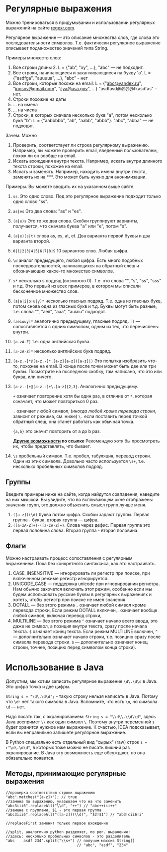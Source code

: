 # Регулярные выражения

Можно тренироваться в придумывании и использовании регулярных
выражений на сайте [regexr.com](https://regexr.com/).

Регулярное выражение — это описание множества слов, где слова это
последовательности символов. Т.е. фактически регулярное выражение
описывает подмножество значений типа String.

Примеры множеств слов:
1. Все строки длины 2. L = {"ab", "xy", ...}, "abc" — не подходит.
2. Все строки, начинающиеся и заканчивающиеся на букву 'a'.
L = {"asdfga", "auuuua", ...}, "abc" - нет
3. Все строки, которые похожи на email:
L = {"abc@yandex.ru", "iposov@gmail.com", "ilya@usa.gov", ...}
"asdfasd@@@@fkasdfas" - нет.
4. Строки похожие на даты
4. ... на имена
1. ... на числа
1. Строки, в которых сначала несколько букв "a", потом несколько букв "b":
L = {"aabbbbb", "ab", "aabb", "abbb"}. "abc", "abba" — не подходят.

Зачем. Можно
1. Проверить, соответствует ли строка регулярному выражению. Например, вы можете
проверить email, введенный пользователем, похож ли он вообще на email. 
2. Искать вхождения внутри текста. Например, искать внутри длинного текста строки,
похожие на email.
3. Искать и заменять. Например, находить имена внутри текста, заменять
их на ***. Это может быть нужно для анонимизации.

Примеры. Вы можете вводить их на указанном выше сайте.
1. `ss`. Это одно слово. Под это регулярное выражение подходит только одно слово "ss".
2. `as|es` Это два слова: "as" и "es".
3. `(a|e)s` Это те же два слова. Скобки группируют варианты, получается, что сначала
буква "a" или "e", потом "s".
1. `(a|e)(s|t)` слова as, es, at, et. Два варианта первой буквы и два варианта второй.
1. `0|1|2|3|4|5|6|7|8|9` 10 вариантов слов. Любая цифра.
1. `\d` аналог предыдущего, любая цифра. Есть много подобных последовательностей,
начинающихся на обратный слеш и обозначающих какое-то множество символов. 
1. `s*` несколько s подряд (возможно 0). Т.е. это слова "", "s", "ss", "sss"  и т.д.
Это первый из всех примеров, в котором мы описали бесконечное множество слов.
1. `(a|e|i|o|u|y)*` несколько гласных подряд. Т.е. одна из гласных букв, потом снова
одна из гласных букв и т.д. Буквы могут быть разные, т.е. слова "", "aeii", "aaa",
"auiaiu" подходят. 
1. `[aeiouy]*` аналогично предыдущему, гласные подряд. `[]` —
сопоставляется с одним символом, одним из тех, что перечислены
внутри. 
1. `[a-zA-Z]` т.е. одна английская буква.
1. `[a-zA-Z]*` несколько английских букв подряд.
1. `[a-z.-]*@[a-z.-]*.[a-z][a-z]([a-z]|)` Это попытка изобразить что-то, похожее
на email. В конце после точки может быть две или три буквы. Посмотрите на последнюю
скобку, там написано, что это или буква, или ничего.
1. `[a-z.-]+@[a-z.-]+\.[a-z]{2,3}`. Аналогично предыдущему. 

     `+` означает повторение
хотя бы один раз, в отличие от `*`, которая означает, что может повториться 0 раз.
    
    `.` означает любой символ, (*иногда любой кроме перевода строки*, зависит от режима, см. ниже)
    `\.` если поставить перед точкой обратный слеш, она станет
    работать как обычная точка.
    
    `{a,b}` это значит повторить от a до b раз.
    
    **[Другие возможности](https://docs.oracle.com/en/java/javase/13/docs/api/java.base/java/util/regex/Pattern.html) по ссылке**
    Рекомендую хотя бы просмотреть их, чтобы представлять, что бывает.
    
1. `\s` пробельный символ. Т.е. пробел, табуляция, перевод строки. Один из этих символв.
Довольно часто используется `\s+`, т.е. несколько пробельных символов подряд.

## Группы

Введите примеры ниже на сайте, когда найдутся совпадения, наведите на них мышкой.
Вы увидите, что во всплывающем окне отображены значения групп, это должно объяснить
смысл групп лучше меня.

1. `([a-z])(\d)` буква потом цифра. Скобки задают группы. Первая группа - буква,
вторая группа — цифра.
1. `([a-zA-Z]+)-([a-zA-Z]+)`. Слова через дефис. Первая группа
это первая половина слова. Вторая группа - вторая половина.

## Флаги
Можно настраивать процесс сопоставления с регулярным выражением. Пока без конкретного
синтаксиса, как это настраивать.

1. CASE_INSENSITIVE — игнорировать ли регистр при поиске, при включенном режиме
регистр игнорируется.
1. UNICODE_CASE — поддержка unicode при игнорировании регистра.
Нам обычно захочется включать этот режим, особенно если мы будем использовать
русские буквы в регулярных выражениях и хотеть, чтобы регистр при поиске не имел
значения.
1. DOTALL — без этого режима `.` означает любой символ кроме перевода строки,
Если режим DOTALL включен,`.` означает вообще любой символ, включая перевод строки,
1. MULTILINE — без этого режима
`^` означает начало всего ввода, это даже не символ, а позиция внутри текста, сразу после
начала текста. `$` означает конец текста. Если режим MULTILINE включен,
`^` — дополнительно означает начало
 строки, т.е. позицию сразу после символа перевода строки. `$` — дополнительно
 означает конец строки, точнее, позицию перед символом конца строки).

# Использование в Java

Допустим, мы хотим записать регулярное выражение
`\d\.\d\d` в Java. Это цифра точка и две цифры.

`String s = "\d\.\d\d";` - такую строку нельзя написать в Java.
Потому что `\d`- нет такого символа в Java. Вспомните, что есть `\n`,
но символа `\d` — нет.
 
 Надо писать так, с экранированием:
 `String s = "\\d\\.\\d\\d"`, здесь Java воспримет `\\` как один
 символ `\`. Поэтому внутри переменной `s` будет хранится нужное нам выражение.
 К счастью, IDEA подсказывает, если вы неправильно запишете регулярное выражение.
 
 В Python специально есть отдельный вид "сырых" (raw) строк `s = r"\d\.\d\d"`,
 в которых тоже можно не писать лишний раз экранирование. В Java эту возможность
 еще обсуждают, но она обязательно появится.
 
 ## Методы, принимающие регулярные выражения
 
```
//проверка соответствия строки выражению
"abc".matches("[a-z]+"); // true
//замена по выражению, указываем что на что заменить
"abc3iii6".replaceAll("\\d", "++") // "abc++iii++"
//замена с группами, $1 - это первая группа
"abc3iii6".replaceAll("([a-z])(\\d)", "$2!$1") // "ab3!сii6!i"

//replaceFirst заменит только первое вхождение

//split, аналогично python разделяет, по рег. выражению:
//здесь: несколько пробельных символов - это разделитель
"abc    asdf 234".split("\\s+") // получим массив String[]
                                // "abc", "asdf", "234"
```
